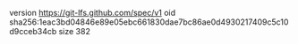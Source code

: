 version https://git-lfs.github.com/spec/v1
oid sha256:1eac3bd04846e89e05ebc661830dae7bc86ae0d4930217409c5c10d9cceb34cb
size 382
